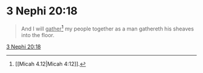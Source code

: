 # 3 Nephi 20:18

> And I will <u>gather</u>[^a] my people together as a man gathereth his sheaves into the floor.

[3 Nephi 20:18](https://www.churchofjesuschrist.org/study/scriptures/bofm/3-ne/20?lang=eng&id=p18#p18)


[^a]: [[Micah 4.12|Micah 4:12]].  
